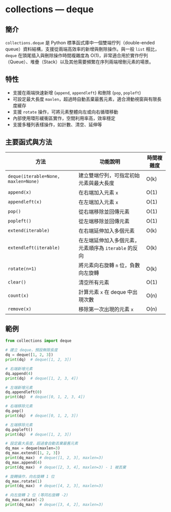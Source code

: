 # collections — deque

## 簡介
`collections.deque` 是 Python 標準函式庫中一個雙端佇列（double-ended queue）資料結構，支援從兩端高效率的新增與刪除操作。與一般 `list` 相比，`deque` 在頭尾插入與刪除操作時間複雜度為 O(1)，非常適合用於實作佇列（Queue）、堆疊（Stack）以及其他需要頻繁在序列兩端增刪元素的場景。

## 特性
- 支援在兩端快速新增 (`append`, `appendleft`) 和刪除 (`pop`, `popleft`)
- 可設定最大長度 `maxlen`，超過時自動丟棄最舊元素，適合滑動視窗與有限長度緩存
- 支援 `rotate` 操作，可將元素整體向左或向右循環移動
- 內部使用環形緩衝區實作，空間利用率高，效率穩定
- 支援多種列表樣操作，如計數、清空、延伸等

## 主要函式與方法

| 方法               | 功能說明                                               | 時間複雜度 |
|------------------|----------------------------------------------------|----------|
| `deque(iterable=None, maxlen=None)` | 建立雙端佇列，可指定初始元素與最大長度                         | O(k)     |
| `append(x)`       | 在右端加入元素 `x`                                      | O(1)     |
| `appendleft(x)`   | 在左端加入元素 `x`                                      | O(1)     |
| `pop()`           | 從右端移除並回傳元素                                     | O(1)     |
| `popleft()`       | 從左端移除並回傳元素                                     | O(1)     |
| `extend(iterable)`| 在右端延伸加入多個元素                                    | O(k)     |
| `extendleft(iterable)` | 在左端延伸加入多個元素，元素順序為 `iterable` 的反向             | O(k)     |
| `rotate(n=1)`     | 將元素向右旋轉 `n` 位，負數向左旋轉                         | O(k)     |
| `clear()`         | 清空所有元素                                            | O(1)     |
| `count(x)`        | 計算元素 `x` 在 deque 中出現次數                            | O(n)     |
| `remove(x)`       | 移除第一次出現的元素 `x`                                  | O(n)     |

## 範例

```python
from collections import deque

# 建立 deque，預設無限長度
dq = deque([1, 2, 3])
print(dq)  # deque([1, 2, 3])

# 右端新增元素
dq.append(4)
print(dq)  # deque([1, 2, 3, 4])

# 左端新增元素
dq.appendleft(0)
print(dq)  # deque([0, 1, 2, 3, 4])

# 右端移除元素
dq.pop()
print(dq)  # deque([0, 1, 2, 3])

# 左端移除元素
dq.popleft()
print(dq)  # deque([1, 2, 3])

# 設定最大長度，超過會自動丟棄最舊元素
dq_max = deque(maxlen=3)
dq_max.extend([1, 2, 3])
print(dq_max)  # deque([1, 2, 3], maxlen=3)
dq_max.append(4)
print(dq_max)  # deque([2, 3, 4], maxlen=3) - 1 被丟棄

# 旋轉操作，向右旋轉 1 位
dq_max.rotate(1)
print(dq_max)  # deque([4, 2, 3], maxlen=3)

# 向左旋轉 2 位 (等同右旋轉 -2)
dq_max.rotate(-2)
print(dq_max)  # deque([3, 4, 2], maxlen=3)
```